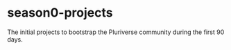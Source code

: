 # season0-projects
The initial projects to bootstrap the Pluriverse community during the first 90 days.
